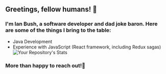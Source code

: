 ## Greetings, fellow humans! 👋
### I'm Ian Bush, a software developer and dad joke baron. Here are some of the things I bring to the table:
* Java Development
* Experience with JavaScript (React framework, including Redux sagas)
![Your Repository's Stats](https://github-readme-stats.vercel.app/api?username=XGalilei&show_icons=true)
### More than happy to reach out!💬
<!--
**XGalilei/XGalilei** is a ✨ _special_ ✨ repository because its `README.md` (this file) appears on your GitHub profile.

Here are some ideas to get you started:

- 🔭 I’m currently working on ...
- 🌱 I’m currently learning ...
- 👯 I’m looking to collaborate on ...
- 🤔 I’m looking for help with ...
- 💬 Ask me about ...
- 📫 How to reach me: ...
- 😄 Pronouns: ...
- ⚡ Fun fact: ...
-->
